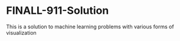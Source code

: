 # FINALL-911-Solution
This is a solution to machine learning problems with various forms of visualization
